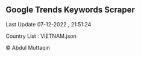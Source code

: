 

## Google Trends Keywords Scraper 
 
Last Update 07-12-2022 , 21:51:24

Country List :
VIETNAM.json



© Abdul Muttaqin 
